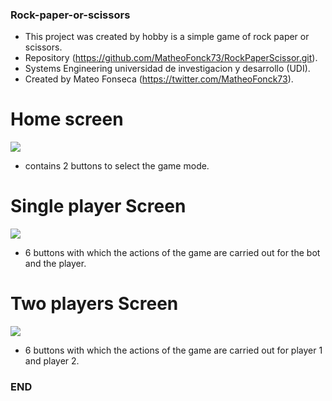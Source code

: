 ### Rock-paper-or-scissors

- This project was created by hobby is a simple game of rock paper or scissors.
- Repository (https://github.com/MatheoFonck73/RockPaperScissor.git).
- Systems Engineering universidad de investigacion y desarrollo (UDI).
- Created by Mateo Fonseca (https://twitter.com/MatheoFonck73).

# Home screen
![](https://imagizer.imageshack.com/img924/2456/WgzN1f.png)
- contains 2 buttons to select the game mode. 
# Single player Screen
![](https://imagizer.imageshack.com/img924/5103/873pvC.png)

- 6 buttons with which the actions of the game are carried out for the bot and the player.
# Two players Screen
![](https://imagizer.imageshack.com/img922/1298/b27G41.png)

- 6 buttons with which the actions of the game are carried out for player 1 and player 2.

### END
